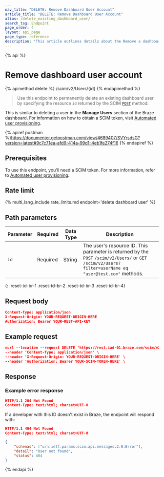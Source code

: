 ```yaml
---
nav_title: "DELETE: Remove Dashboard User Account"
article_title: "DELETE: Remove Dashboard User Account"
alias: /delete_existing_dashboard_user/
search_tag: Endpoint
page_order: 4
layout: api_page
page_type: reference
description: "This article outlines details about the Remove a dashboard user account Braze endpoint."
---
```


{% api %}
# Remove dashboard user account
{% apimethod delete %}
/scim/v2/Users/{id}
{% endapimethod %}

> Use this endpoint to permanently delete an existing dashboard user by specifying the resource `id` returned by the SCIM [`POST`]({{site.baseurl}}/scim/post_create_user_account/) method. 

This is similar to deleting a user in the **Manage Users** section of the Braze dashboard. For information on how to obtain a SCIM token, visit [Automated user provisioning]({{site.baseurl}}/scim/automated_user_provisioning/).

{% apiref postman %}https://documenter.getpostman.com/view/4689407/SVYrsdsG?version=latest#9c7c71ea-afd6-414a-99d1-4eb1fe274f16 {% endapiref %}

## Prerequisites

To use this endpoint, you'll need a SCIM token. For more information, refer to [Automated user provisioning]({{site.baseurl}}/scim/automated_user_provisioning/).

## Rate limit

{% multi_lang_include rate_limits.md endpoint='delete dashboard user' %}

## Path parameters

| Parameter | Required | Data Type | Description |
|---|---|---|---|
| `id` | Required | String | The user's resource ID. This parameter is returned by the  `POST` `/scim/v2/Users/` or `GET`  `/scim/v2/Users?filter=userName eq "user@test.com"` methods. |
{: .reset-td-br-1 .reset-td-br-2 .reset-td-br-3 .reset-td-br-4}

## Request body

```json
Content-Type: application/json
X-Request-Origin: YOUR-REQUEST-ORIGIN-HERE
Authorization: Bearer YOUR-REST-API-KEY
```

## Example request
```json
curl --location --request DELETE 'https://rest.iad-01.braze.com/scim/v2/Users/dfa245b7-24195aec-887bb3ad-602b3340' \
--header 'Content-Type: application/json' \
--header 'X-Request-Origin: YOUR-REQUEST-ORIGIN-HERE' \
--header 'Authorization: Bearer YOUR-SCIM-TOKEN-HERE' \
```

## Response

### Example error response

```json
HTTP/1.1 204 Not Found
Content-Type: text/html; charset=UTF-8
```

If a developer with this ID doesn't exist in Braze, the endpoint will respond with:
```json
HTTP/1.1 404 Not Found
Content-Type: text/html; charset=UTF-8

{
    "schemas": ["urn:ietf:params:scim:api:messages:2.0:Error"],
    "detail": "User not found",
    "status": 404
}
```
{% endapi %}
